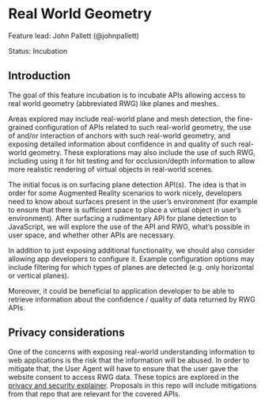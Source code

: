 # Real World Geometry
Feature lead: John Pallett (@johnpallett)

Status: Incubation

## Introduction
The goal of this feature incubation is to incubate APIs allowing access to real world geometry (abbreviated RWG) like planes and meshes.

Areas explored may include real-world plane and mesh detection, the fine-grained configuration of APIs related to such real-world geometry, the use of and/or interaction of anchors with such real-world geometry, and exposing detailed information about confidence in and quality of such real-world geometry. These explorations may also include the use of such RWG, including using it for hit testing and for occlusion/depth information to allow more realistic rendering of virtual objects in real-world scenes.

The initial focus is on surfacing plane detection API(s). The idea is that in order for some Augmented Reality scenarios to work nicely, developers need to know about surfaces present in the user’s environment (for example to ensure that there is sufficient space to place a virtual object in user’s environment). After surfacing a rudimentary API for plane detection to JavaScript, we will explore the use of the API and RWG, what’s possible in user space, and whether other APIs are necessary.

In addition to just exposing additional functionality, we should also consider allowing app developers to configure it. Example configuration options may include filtering for which types of planes are detected (e.g. only horizontal or vertical planes).

Moreover, it could be beneficial to application developer to be able to retrieve information about the confidence / quality of data returned by RWG APIs.

## Privacy considerations
One of the concerns with exposing real-world understanding information to web applications is the risk that the information will be abused. In order to mitigate that, the User Agent will have to ensure that the user gave the website consent to access RWG data. These topics are explored in the [privacy and security explainer](https://github.com/immersive-web/privacy-and-security/blob/master/EXPLAINER.md#accessing-real-world-data). Proposals in this repo will include mitigations from that repo that are relevant for the covered APIs.
